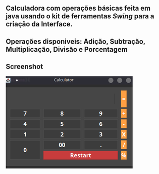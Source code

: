 ## Calculadora com operações básicas feita em java usando o kit de ferramentas *Swing* para a criação da Interface.

## Operações disponiveis: Adição, Subtração, Multiplicação, Divisão e Porcentagem

## Screenshot
![Nova Interface](screenshot/PrintCalculator.png)
